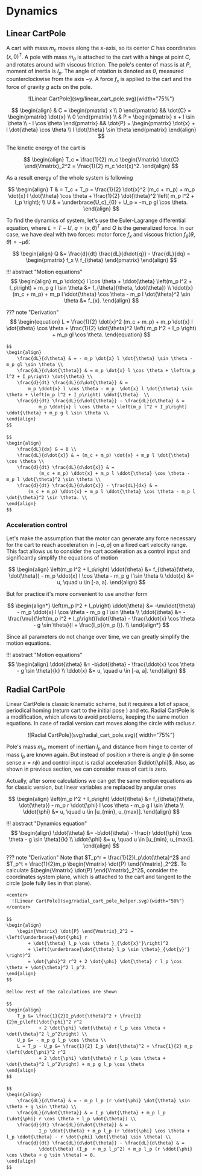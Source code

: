 # Dynamics
## Linear CartPole

A cart with mass $m_c$ moves along the $x$-axis, so its center $C$ has coordinates $(x, 0)^T$.
A pole with mass $m_p$ is attached to the cart with a hinge at point $C$,
and rotates around with viscous friction.
The pole's center of mass is at $P$, moment of inertia is $I_p$.
The angle of rotation is denoted as $\theta$, measured counterclockwise from the axis $-y$.
A force $f_x$ is applied to the cart and the force of gravity $g$ acts on the pole.

<center>
  ![Linear CartPole](svg/linear_cart_pole.svg){width="75%"}
</center>

$$
\begin{align}
    & C = \begin{pmatrix}
        x \\ 0
    \end{pmatrix} 
    && \dot{C} = \begin{pmatrix}
        \dot{x} \\ 0
    \end{pmatrix} \\
    & P = \begin{pmatrix}
        x + l \sin \theta \\ - l \cos \theta
    \end{pmatrix}
    && \dot{P} = \begin{pmatrix}
        \dot{x} + l \dot{\theta} \cos \theta \\ l \dot{\theta} \sin \theta
    \end{pmatrix}
\end{align}
$$

The kinetic energy of the cart is

$$
\begin{align}
    T_c = \frac{1}{2} m_c \begin{Vmatrix}
        \dot{C}
    \end{Vmatrix}_2^2 = \frac{1}{2} m_c \dot{x}^2.
\end{align}
$$

As a result energy of the whole system is following

$$
\begin{align}
    T & = T_c + T_p = \frac{1}{2} \dot{x}^2 (m_c + m_p) + m_p \dot{x} l \dot{\theta} \cos \theta
            + \frac{1}{2} \dot{\theta}^2 \left( m_p l^2  + I_p \right); \\
    U & = \underbrace{U_c}_{0} + U_p = -m_p gl \cos \theta.
\end{align}
$$

To find the dynamics of system, let's use the Euler-Lagrange differential equation, where $L = T - U$, $q = (x, \theta)^T$ and $Q$ is the generalized force.
In our case, we have deal with two forces: motor force $f_x$ and viscous friction $f_{\theta}(\theta, \dot{\theta}) = -\mu \dot{\theta}$.

$$
\begin{align}
    Q &= \frac{d}{dt} \frac{dL}{d\dot{q}} - \frac{dL}{dq} = \begin{pmatrix} f_x \\ f_{\theta} \end{pmatrix}
\end{align}
$$

!!! abstract "Motion equations"
    $$
    \begin{align}
        m_p \ddot{x} l \cos \theta + \ddot{\theta} \left(m_p l^2 + I_p\right) + m_p g l \sin \theta &= f_{\theta}(\theta, \dot{\theta}) \\
        \ddot{x}(m_c + m_p) + m_p l \ddot{\theta} \cos \theta - m_p l \dot{\theta}^2 \sin \theta &= f_{x}.
    \end{align}
    $$

??? note "Derivation"
    $$
    \begin{equation}
        L = \frac{1}{2} \dot{x}^2 (m_c + m_p) + m_p \dot{x} l \dot{\theta} \cos \theta +
                \frac{1}{2} \dot{\theta}^2 \left( m_p l^2  + I_p \right) + m_p gl \cos \theta.
    \end{equation}
    $$

    $$
    \begin{align}
        \frac{dL}{d\theta} & = - m_p \dot{x} l \dot{\theta} \sin \theta - m_p gl \sin \theta \\
        \frac{dL}{d\dot{\theta}} & = m_p \dot{x} l \cos \theta + \left(m_p l^2 + I_p\right) \dot{\theta} \\
        \frac{d}{dt} \frac{dL}{d\dot{\theta}} & =
            m_p \ddot{x} l \cos \theta - m_p  \dot{x} l \dot{\theta} \sin \theta + \left(m_p l^2 + I_p\right) \ddot{\theta}  \\
        \frac{d}{dt} \frac{dL}{d\dot{\theta}} - \frac{dL}{d\theta} & =
                m_p \ddot{x} l \cos \theta + \left(m_p l^2 + I_p\right) \ddot{\theta} + m_p g l \sin \theta \\
    \end{align}
    $$

    $$
    \begin{align}
        \frac{dL}{dx} & = 0 \\
        \frac{dL}{d\dot{x}} & = (m_c + m_p) \dot{x} + m_p l \dot{\theta} \cos \theta \\
        \frac{d}{dt} \frac{dL}{d\dot{x}} & =
                (m_c + m_p) \ddot{x} + m_p l \ddot{\theta} \cos \theta - m_p l \dot{\theta}^2 \sin \theta \\
        \frac{d}{dt} \frac{dL}{d\dot{x}} - \frac{dL}{dx} & =
            (m_c + m_p) \ddot{x} + m_p l \ddot{\theta} \cos \theta - m_p l \dot{\theta}^2 \sin \theta. \\
    \end{align}
    $$

### Acceleration control

Let's make the assumption that the motor can generate any force necessary for the cart to reach acceleration in $[-a, a]$ on a fixed cart velocity range.
This fact allows us to consider the cart acceleration as a control input and significantly simplify the equations of motion

$$
\begin{align}
    \left(m_p l^2 + I_p\right) \ddot{\theta} &= f_{\theta}(\theta, \dot{\theta})
            - m_p \ddot{x} l \cos \theta - m_p g l \sin \theta \\
    \ddot{x}  &= u, \quad u \in [-a, a].
\end{align}
$$

But for practice it's more convenient to use another form

$$
\begin{align*}
    \left(m_p l^2 + I_p\right) \ddot{\theta} &= -\mu\dot{\theta} - m_p \ddot{x} l \cos \theta - m_p g l \sin \theta \\
    \ddot{\theta} &= -\frac{\mu}{\left(m_p l^2 + I_p\right)}\dot{\theta}
            - \frac{\ddot{x} \cos \theta - g \sin \theta}{l + \frac{I_p}{m_p l}}. \\
\end{align*}
$$

Since all parameters do not change over time, we can greatly simplify the motion equations.

!!! abstract "Motion equations"
    $$
    \begin{align}
        \ddot{\theta} &= -b\dot{\theta} - \frac{\ddot{x} \cos \theta - g \sin \theta}{k} \\
        \ddot{x} &= u, \quad u \in [-a, a].
    \end{align}
    $$

## Radial CartPole

Linear CartPole is classic kinematic scheme,
but it requires a lot of space, periodical homing (return cart to the initial pose ) and etc.
Radial CartPole is a modification, which allows to avoid problems, keeping the same motion equations.
In case of radial version cart moves along the circle with radius $r$.

<center>
  ![Radial CartPole](svg/radial_cart_pole.svg){ width="75%"}
</center>

Pole's mass $m_p$, moment of inertian $I_p$ and distance from hinge to center of mass $l_p$ are known again.
But instead of position $x$ there is angle $\phi$ (in some sense $x = r\phi$) and control input is radial acceleration $\ddot{\phi}$.
Also, as shown in previous section, we can consider mass of cart is zero.

Actually, after some calculations we can get the same motion equations as for classic version,
but linear variables are replaced by angular ones

$$
\begin{align}
    \left(m_p l^2 + I_p\right) \ddot{\theta} &=
            f_{\theta}(\theta, \dot{\theta}) - m_p r \ddot{\phi} l \cos \theta - m_p g l \sin \theta \\
    \ddot{\phi}  &= u, \quad u \in [u_{min}, u_{max}].
\end{align}
$$

!!! abstract "Dynamics equation"
    $$
    \begin{align}
        \ddot{\theta} &= -b\dot{\theta} - \frac{r \ddot{\phi} \cos \theta - g \sin \theta}{k} \\
        \ddot{\phi} &= u, \quad u \in [u_{min}, u_{max}].
    \end{align}
    $$

??? note "Derivation"
    Note that $T_p^r = \frac{1}{2}I_p\dot{\theta}^2$ and $T_p^t = \frac{1}{2}m_p \begin{Vmatrix} \dot{P} \end{Vmatrix}_2^2$.
    To calculate $\begin{Vmatrix} \dot{P} \end{Vmatrix}_2^2$, consider the coordinates system plane,
    which is attached to the cart and tangent to the circle (pole fully lies in that plane).

    <center>
      ![Linear CartPole](svg/radial_cart_pole_helper.svg){width="50%"}
    </center>

    $$
    \begin{align}
        \begin{Vmatrix} \dot{P} \end{Vmatrix}_2^2 = \left(\underbrace{\dot{\phi} r
            + \dot{\theta} l_p \cos \theta }_{\dot{x}'}\right)^2 
            + \left(\underbrace{\dot{\theta} l_p \sin \theta}_{\dot{y}'} \right)^2
            = \dot{\phi}^2 r^2 + 2 \dot{\phi} \dot{\theta} r l_p \cos \theta + \dot{\theta}^2 l_p^2.
    \end{align}
    $$

    Bellow rest of the calculations are shown

    $$
    \begin{align}
        T_p &= \frac{1}{2}I_p\dot{\theta}^2 + \frac{1}{2}m_p\left(\dot{\phi}^2 r^2
                + 2 \dot{\phi} \dot{\theta} r l_p \cos \theta + \dot{\theta}^2 l_p^2\right) \\
        U_p &= - m_p g l_p \cos \theta \\
        L = T_p - U_p &= \frac{1}{2} I_p \dot{\theta}^2 + \frac{1}{2} m_p \left(\dot{\phi}^2 r^2
                + 2 \dot{\phi} \dot{\theta} r l_p \cos \theta + \dot{\theta}^2 l_p^2\right) + m_p g l_p \cos \theta
    \end{align}
    $$

    $$
    \begin{align}
        \frac{dL}{d\theta} & = - m_p l_p (r \dot{\phi} \dot{\theta} \sin \theta + g \sin \theta) \\
        \frac{dL}{d\dot{\theta}} & = I_p \dot{\theta} + m_p l_p (\dot{\phi} r \cos \theta + l_p \dot{\theta}) \\
        \frac{d}{dt} \frac{dL}{d\dot{\theta}} & =
                I_p \ddot{\theta} + m_p l_p (r \ddot{\phi} \cos \theta + l_p \ddot{\theta} - r \dot{\phi} \dot{\theta} \sin \theta) \\
        \frac{d}{dt} \frac{dL}{d\dot{\theta}} - \frac{dL}{d\theta} & =
                \ddot{\theta} (I_p  + m_p l_p^2) + m_p l_p (r \ddot{\phi} \cos \theta + g \sin \theta) = 0.
    \end{align}
    $$

